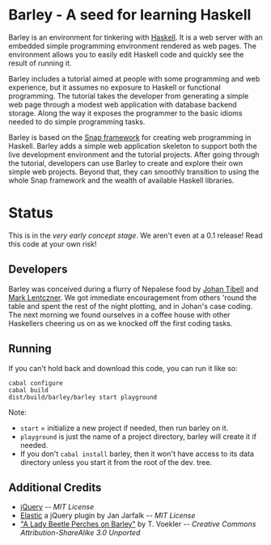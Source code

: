 Barley - A seed for learning Haskell
====================================

Barley is an environment for tinkering with [Haskell][1]. It is a web server
with an embedded simple programming environment rendered as web pages.
The environment allows you to easily edit Haskell code and quickly see the
result of running it.

Barley includes a tutorial aimed at people with some programming and web
experience, but it assumes no exposure to Haskell or functional programming.
The tutorial takes the developer from generating a simple web page through
a modest web application with database backend storage. Along the way it
exposes the programmer to the basic idioms needed to do simple programming
tasks.

Barley is based on the [Snap framework][2] for creating web programming in
Haskell. Barley adds a simple web application skeleton to support both the
live development environment and the tutorial projects. After going through
the tutorial, developers can use Barley to create and explore their own
simple web projects. Beyond that, they can smoothly transition to using the
whole Snap framework and the wealth of available Haskell libraries.

[1]: http://www.haskell.org/
[2]: http://snapframework.com/

Status
======

This is in the *very early concept stage*. We aren't even at a 0.1 release!
Read this code at your own risk!

Developers
----------

Barley was conceived during a flurry of Nepalese food by [Johan Tibell][jt]
and [Mark Lentczner][ml]. We got immediate encouragement from others 'round
the table and spent the rest of the night plotting, and in Johan's case coding.
The next morning we found ourselves in a coffee house with other Haskellers
cheering us on as we knocked off the first coding tasks.

[jt]: http://github.com/tibbe
[ml]: http://github.com/mtnviewmark

Running
-------

If you can't hold back and download this code, you can run it like so:

    cabal configure
    cabal build
    dist/build/barley/barley start playground

Note:

* `start` = initialize a new project if needed, then run barley on it.
* `playground` is just the name of a project directory, barley will create
  it if needed.
* If you don't `cabal install` barley, then it won't have access to its
  data directory unless you start it from the root of the dev. tree.

Additional Credits
------------------

* [jQuery][c1] *-- MIT License*
* [Elastic][c2] a jQuery plugin by Jan Jarfalk *-- MIT License* 
* ["A Lady Beetle Perches on Barley"][c3] by T. Voekler
  *-- Creative Commons Attribution-ShareAlike 3.0 Unported*

[c1]: http://jquery.com/
[c2]: http://www.unwrongest.com/projects/elastic/
[c3]: http://commons.wikimedia.org/wiki/File:A_lady_beetle_perches_on_barley.JPG
